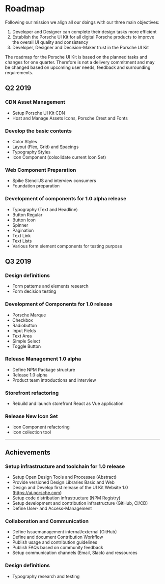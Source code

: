 # Roadmap 

Following our mission we align all our doings with our three main objectives:  
1. Developer and Designer can complete their design tasks more efficient  
2. Establish the Porsche UI Kit for all digital Porsche products to improve the overall UI quality and consistency  
3. Developer, Designer and Decision-Maker trust in the Porsche UI Kit

The roadmap for the Porsche UI Kit is based on the planned tasks and changes for one quarter. Therefore is not a delivery commitment and may be changed based on upcoming user needs, feedback and surrounding requirements.

## Q2 2019
### CDN Asset Management
- Setup Porsche UI Kit CDN
- Host and Manage Assets Icons, Porsche Crest and Fonts

### Develop the basic contents
- Color Styles
- Layout (Flex, Grid) and Spacings
- Typography Styles
- Icon Component (colsolidate current Icon Set)

### Web Component Preparation
- Spike StencilJS and interview consumers
- Foundation preparation

### Development of components for 1.0 alpha release
- Typography (Text and Headline)
- Button Regular
- Button Icon
- Spinner
- Pagination  
- Text Link
- Text Lists
- Various form element components for testing purpose

## Q3 2019

### Design definitions
- Form patterns and elements research
- Form decision testing

### Development of Components for 1.0 release
- Porsche Marque
- Checkbox
- Radiobutton
- Input Fields
- Text Area
- Simple Select
- Toggle Button

### Release Management 1.0 alpha
- Define NPM Package structure
- Release 1.0 alpha
- Product team introductions and interview

### Storefront refactoring
- Rebuild and launch storefront React as Vue application

### Release New Icon Set
- Icon Component refactoring
- Icon collection tool
  
---

## Achievements
### Setup infrastructure and toolchain for 1.0 release
- Setup Open Design Tools and Processes (Abstract)
- Provide versioned Design Libraries Basic and Web
- Design and Develop first release of the UI Kit Website 1.0 (https://ui.porsche.com)
- Setup code distribution infrastructure (NPM Registry)
- Setup development and contribution infrastructure (GitHub, CI/CD)
- Define User- and Access-Management
### Collaboration and Communication 
- Define Issuemanagement internal/external (GitHub)
- Define and document Contribution Workflow
- Publish usage and contribution guidelines
- Publish FAQs based on community feedback
- Setup communication channels (Email, Slack) and ressources
### Design definitions
- Typography research and testing
